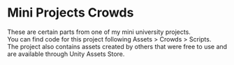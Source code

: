 # Mini Projects Crowds
These are certain parts from one of my mini university projects.  
You can find code for this project following Assets > Crowds > Scripts.  
The project also contains assets created by others that were free to use and are available through Unity Assets Store.
